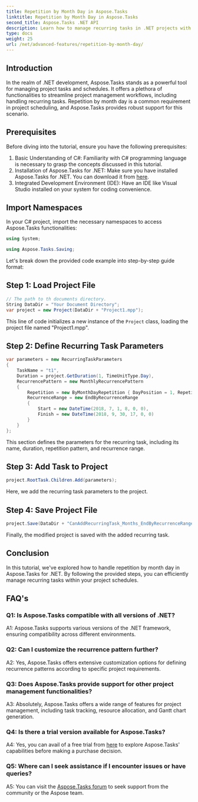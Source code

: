 ```yaml
---
title: Repetition by Month Day in Aspose.Tasks
linktitle: Repetition by Month Day in Aspose.Tasks
second_title: Aspose.Tasks .NET API
description: Learn how to manage recurring tasks in .NET projects with Aspose.Tasks. Step-by-step guide for handling repetition by month day.
type: docs
weight: 25
url: /net/advanced-features/repetition-by-month-day/
---
```

## Introduction

In the realm of .NET development, Aspose.Tasks stands as a powerful tool for managing project tasks and schedules. It offers a plethora of functionalities to streamline project management workflows, including handling recurring tasks. Repetition by month day is a common requirement in project scheduling, and Aspose.Tasks provides robust support for this scenario.

## Prerequisites

Before diving into the tutorial, ensure you have the following prerequisites:

1. Basic Understanding of C#: Familiarity with C# programming language is necessary to grasp the concepts discussed in this tutorial.
2. Installation of Aspose.Tasks for .NET: Make sure you have installed Aspose.Tasks for .NET. You can download it from [here](https://releases.aspose.com/tasks/net/).
3. Integrated Development Environment (IDE): Have an IDE like Visual Studio installed on your system for coding convenience.

## Import Namespaces

In your C# project, import the necessary namespaces to access Aspose.Tasks functionalities:

```csharp
using System;

using Aspose.Tasks.Saving;

```

Let's break down the provided code example into step-by-step guide format:

## Step 1: Load Project File

```csharp
// The path to th documents directory.
String DataDir = "Your Document Directory";
var project = new Project(DataDir + "Project1.mpp");
```

This line of code initializes a new instance of the `Project` class, loading the project file named "Project1.mpp".

## Step 2: Define Recurring Task Parameters

```csharp
var parameters = new RecurringTaskParameters
{
    TaskName = "t1",
    Duration = project.GetDuration(1, TimeUnitType.Day),
    RecurrencePattern = new MonthlyRecurrencePattern
    {
        Repetition = new ByMonthDayRepetition { DayPosition = 1, RepetitionInterval = 2 },
        RecurrenceRange = new EndByRecurrenceRange
        {
            Start = new DateTime(2018, 7, 1, 8, 0, 0),
            Finish = new DateTime(2018, 9, 30, 17, 0, 0)
        }
    }
};
```

This section defines the parameters for the recurring task, including its name, duration, repetition pattern, and recurrence range.

## Step 3: Add Task to Project

```csharp
project.RootTask.Children.Add(parameters);
```

Here, we add the recurring task parameters to the project.

## Step 4: Save Project File

```csharp
project.Save(DataDir + "CanAddRecurringTask_Months_EndByRecurrenceRange_Test_out.mpp", SaveFileFormat.Mpp);
```

Finally, the modified project is saved with the added recurring task.

## Conclusion

In this tutorial, we've explored how to handle repetition by month day in Aspose.Tasks for .NET. By following the provided steps, you can efficiently manage recurring tasks within your project schedules.

## FAQ's

### Q1: Is Aspose.Tasks compatible with all versions of .NET?

A1: Aspose.Tasks supports various versions of the .NET framework, ensuring compatibility across different environments.

### Q2: Can I customize the recurrence pattern further?

A2: Yes, Aspose.Tasks offers extensive customization options for defining recurrence patterns according to specific project requirements.

### Q3: Does Aspose.Tasks provide support for other project management functionalities?

A3: Absolutely, Aspose.Tasks offers a wide range of features for project management, including task tracking, resource allocation, and Gantt chart generation.

### Q4: Is there a trial version available for Aspose.Tasks?

A4: Yes, you can avail of a free trial from [here](https://releases.aspose.com/) to explore Aspose.Tasks' capabilities before making a purchase decision.

### Q5: Where can I seek assistance if I encounter issues or have queries?

A5: You can visit the [Aspose.Tasks forum](https://forum.aspose.com/c/tasks/15) to seek support from the community or the Aspose team.
